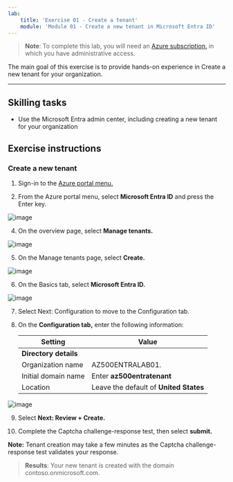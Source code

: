 ```yaml
---
lab:
    title: 'Exercise 01 - Create a tenant'
    module: 'Module 01 - Create a new tenant in Microsoft Entra ID'
---
```



>**Note**: To complete this lab, you will need an [Azure subscription.](https://azure.microsoft.com/en-us/free/?azure-portal=true) in which you have administrative access. 


The main goal of this exercise is to provide hands-on experience in Create a new tenant for your organization. 

---

## Skilling tasks

- Use the Microsoft Entra admin center, including creating a new tenant for your organization

## Exercise instructions

### Create a new tenant

1. Sign-in to the [Azure portal menu.](https://portal.azure.com/)

2. From the Azure portal menu, select **Microsoft Entra ID** and press the Enter key.

  ![image](https://github.com/MicrosoftLearning/AZ500-AzureSecurityTechnologies/assets/91347931/6e896fbe-28b9-4766-9081-54990d636c35)

4. On the overview page, select **Manage tenants.**

 ![image](https://github.com/MicrosoftLearning/AZ500-AzureSecurityTechnologies/assets/91347931/bd34cd8a-d378-4d2c-80c8-37f58015641e)

5. On the Manage tenants page, select **Create.**

![image](https://github.com/MicrosoftLearning/AZ500-AzureSecurityTechnologies/assets/91347931/a270bc01-ca41-488c-85b9-358d233ee4b1)

6. On the Basics tab, select **Microsoft Entra ID.**

![image](https://github.com/MicrosoftLearning/AZ500-AzureSecurityTechnologies/assets/91347931/55f82963-e2e3-4925-9be6-f04d3c7078e9)

7. Select Next: Configuration to move to the Configuration tab.

8. On the **Configuration tab,** enter the following information:

   |Setting|Value|
   |---|---|
   |**Directory details**|
   |Organization name|AZ500ENTRALAB01.|
   |Initial domain name|Enter **az500entratenant**|
   |Location|Leave the default of **United States**|
  
![image](https://github.com/MicrosoftLearning/AZ500-AzureSecurityTechnologies/assets/91347931/8643fdcd-f89f-49c1-8360-a5193a83949b)

9. Select **Next: Review + Create.** 

10. Complete the Captcha challenge-response test, then select **submit.**



**Note:** Tenant creation may take a few minutes as the Captcha challenge-response test validates your response.

> **Results**: Your new tenant is created with the domain contoso.onmicrosoft.com.
